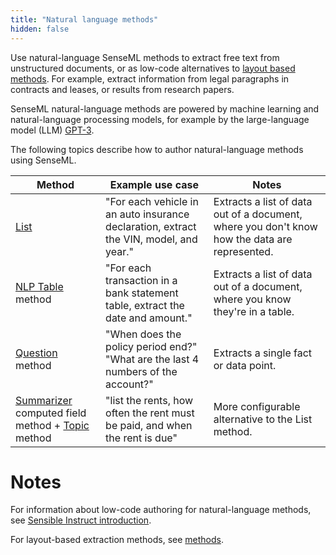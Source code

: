 ```yaml
---
title: "Natural language methods"
hidden: false
---
```


Use natural-language SenseML methods to extract free text from unstructured documents, or as low-code alternatives to [layout based methods](doc:methods). For example, extract information from legal paragraphs in contracts and leases, or results from research papers. 

SenseML natural-language methods are powered by machine learning and natural-language processing models, for example by the large-language model (LLM) [GPT-3](https://openai.com/api/).

The following topics describe how to author natural-language methods using SenseML. 

| Method                                                       | Example use case                                             | Notes                                                        |
| ------------------------------------------------------------ | ------------------------------------------------------------ | ------------------------------------------------------------ |
| [List](doc:list)                                             | "For each vehicle in an auto insurance declaration, extract the VIN, model, and year." | Extracts a list of data out of a document, where you don't know how the data are represented. |
| [NLP Table](doc:nlp-table) method                            | "For each transaction in a bank statement table, extract the date and amount." | Extracts a list of data out of a document, where you know they're in a table. |
| [Question](doc:question) method                              | "When does the policy period end?"<br/>"What are the last 4 numbers of the account?" | Extracts a single fact or data point.                        |
| [Summarizer](doc:summarizer) computed field method + [Topic](doc:topic) method | "list the rents, how often the rent must be paid, and when the rent is due" | More configurable alternative to the List method.            |



Notes
====

For information about low-code authoring for natural-language methods, see [Sensible Instruct introduction](doc:sensible-instruct-introduction).

For layout-based extraction methods, see [methods](doc:methods).
